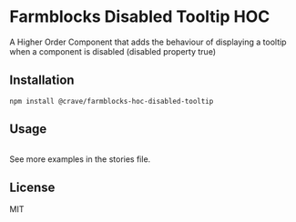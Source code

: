# Farmblocks Disabled Tooltip HOC

A Higher Order Component that adds the behaviour of displaying a tooltip when a component is disabled (disabled property true)

## Installation

```
npm install @crave/farmblocks-hoc-disabled-tooltip
```

## Usage

```javascript
```

See more examples in the stories file.

## License

MIT
